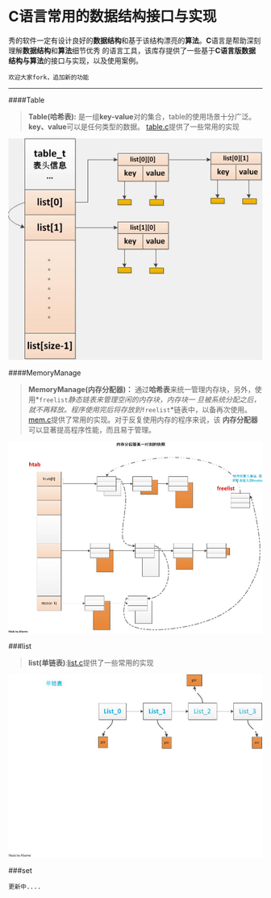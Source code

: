 C语言常用的数据结构接口与实现
===================

秀的软件一定有设计良好的**数据结构**和基于该结构漂亮的**算法**。**C**语言是帮助深刻理解**数据结构**和**算法**细节优秀
的语言工具，该库存提供了一些基于**C语言版数据结构与算法**的接口与实现，以及使用案例。
   
`欢迎大家fork，追加新的功能`    
______________________

####Table
>**Table(哈希表):**  是一组**key-value**对的集合，table的使用场景十分广泛。**key、value**可以是任何类型的数据。
[table.c](/C-Interface/table/table.c "table 文件夹")提供了一些常用的实现

![table](https://github.com/Alberne/tinyprograme/blob/master/C-Interface/table/img/table_2.jpg "table 结构")



####MemoryManage
>**MemoryManage(内存分配器)：** 通过**哈希表**来统一管理内存块，另外，使用*`freelist`*静态链表来管理空闲的内存块，内存块一
旦被系统分配之后，就不再释放。程序使用完后将存放到*`freelist`*链表中，以备再次使用。[mem.c](/C-Interface/MemoryManage/mem.c "")提供了常用的实现。对于反复使用内存的程序来说，该 **内存分配器**可以显著提高程序性能，而且易于管理。



![memorymanage](/C-Interface/MemoryManage/memorycalloter.jpg "快照")



###list
>**list(单链表)**:[list.c](/C-Interface/list/list.c "")提供了一些常用的实现

![list](/C-Interface/list/list.jpg "快照")

###set
```
更新中....
```
